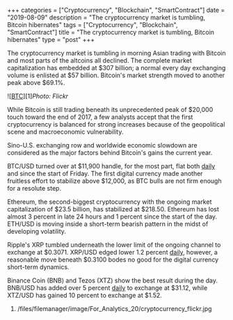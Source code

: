 +++
categories = ["Cryptocurrency", "Blockchain", "SmartContract"]
date = "2019-08-09"
description = "The cryptocurrency market is tumbling, Bitcoin hibernates"
tags = ["Cryptocurrency", "Blockchain", "SmartContract"]
title = "The cryptocurrency market is tumbling, Bitcoin hibernates"
type = "post"
+++

The cryptocurrency market is tumbling in morning Asian trading with
Bitcoin and most parts of the altcoins all declined. The complete market
capitalization has embedded at $307 billion; a normal every day
exchanging volume is enlisted at $57 billion. Bitcoin's market strength
moved to another peak above $69.1%.

![[BTC](https://www.playgroundfx.com/blog/who-is-the-creator-of-bitcoin/)][1]_Photo: Flickr_

While Bitcoin is still trading beneath its unprecedented peak of $20,000
touch toward the end of 2017, a few analysts accept that the first
cryptocurrency is balanced for strong increases because of the
geopolitical scene and macroeconomic vulnerability.

Sino-U.S. exchanging row and worldwide economic slowdown are considered
as the major factors behind Bitcoin's gains the current year.

BTC/USD turned over at $11,900 handle, for the most part, flat both
[daily](https://www.fintecher.org/2020/03/03/forex-trading-daily-strategy/) and since the start of Friday. The first digital currency made
another fruitless effort to stabilize above $12,000, as BTC bulls are
not firm enough for a resolute step.

Ethereum, the second-biggest cryptocurrency with the ongoing market
capitalization of $23.5 billion, has stabilized at $218.50. Ethereum has
lost almost 3 percent in late 24 hours and 1 percent since the start of
the day. ETH/USD is moving inside a short-term bearish pattern in the
midst of developing volatility.

Ripple's XRP tumbled underneath the lower limit of the ongoing channel
to exchange at $0.3071. XRP/USD edged lower 1.2 percent [daily](https://www.fintecher.org/2020/03/03/forex-trading-daily-strategy/), however,
a reasonable move beneath $0.3100 bodes no good for the digital currency
short-term dynamics.

Binance Coin (BNB) and Tezos (XTZ) show the best result during the day.
BNB/USD has added over 5 percent [daily](https://www.fintecher.org/2020/03/03/forex-trading-daily-strategy/) to exchange at $31.12, while
XTZ/USD has gained 10 percent to exchange at $1.52.

   1. /files/filemanager/image/For_Analytics_20/cryptocurrency_flickr.jpg